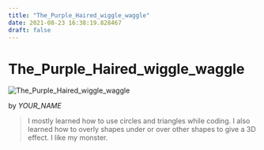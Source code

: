 ```yaml
---
title: "The_Purple_Haired_wiggle_waggle"
date: 2021-08-23 16:38:19.828467
draft: false
---
```


# The_Purple_Haired_wiggle_waggle

![The_Purple_Haired_wiggle_waggle](../images/6ea6bfac-045a-11ec-ab3e-1e00f30e0089.png)

by *YOUR_NAME*



> I mostly learned how to use circles and triangles while coding. I also learned how to overly shapes under or over other shapes to give a 3D effect. I like my monster.